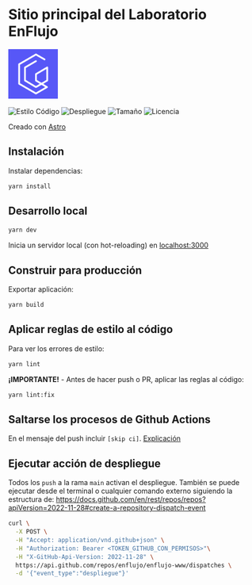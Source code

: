 # Sitio principal del Laboratorio EnFlujo

<img src="./recursos/favicon.svg" style="width:100px;" alt="Logo EnFlujo" />

![Estilo Código](https://github.com/enflujo/enflujo-www/actions/workflows/estilo-codigo.yml/badge.svg)
![Despliegue](https://github.com/enflujo/enflujo-www/actions/workflows/despliegue.yml/badge.svg)
![Tamaño](https://img.shields.io/github/repo-size/enflujo/enflujo-www?color=%235757f7&label=Tama%C3%B1o%20repo&logo=open-access&logoColor=white)
![Licencia](https://img.shields.io/github/license/enflujo/enflujo-www?label=Licencia&logo=open-source-initiative&logoColor=white)

Creado con [Astro](https://astro.build/)

## Instalación

Instalar dependencias:

```bash
yarn install
```

## Desarrollo local

```bash
yarn dev
```

Inicia un servidor local (con hot-reloading) en [localhost:3000](http://localhost:3000)

## Construir para producción

Exportar aplicación:

```bash
yarn build
```

## Aplicar reglas de estilo al código

Para ver los errores de estilo:

```bash
yarn lint
```

**¡IMPORTANTE!** - Antes de hacer push o PR, aplicar las reglas al código:

```bash
yarn lint:fix
```

## Saltarse los procesos de Github Actions

En el mensaje del push incluir `[skip ci]`. [Explicación](https://github.blog/changelog/2021-02-08-github-actions-skip-pull-request-and-push-workflows-with-skip-ci/)

## Ejecutar acción de despliegue

Todos los `push` a la rama `main` activan el despliegue. También se puede ejecutar desde el terminal o cualquier comando externo siguiendo la estructura de: https://docs.github.com/en/rest/repos/repos?apiVersion=2022-11-28#create-a-repository-dispatch-event

```bash
curl \
  -X POST \
  -H "Accept: application/vnd.github+json" \
  -H "Authorization: Bearer <TOKEN_GITHUB_CON_PERMISOS>"\
  -H "X-GitHub-Api-Version: 2022-11-28" \
  https://api.github.com/repos/enflujo/enflujo-www/dispatches \
  -d '{"event_type":"despliegue"}'
```
